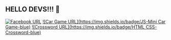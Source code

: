 

## HELLO DEVS!!! 👋

[![Facebook URL](https://img.shields.io/badge/FB-stvnsrrn18-blue)](https://facebook.com/stvnsrrn18)
[![Car Game URL](https://img.shields.io/badge/JS-Mini Car Game-blue)](https://serrano1314.github.io/mini-car-game/)
[![Crossword URL](https://img.shields.io/badge/HTML CSS-Crossword-blue)](https://serrano1314.github.io/Crossword/)

<!--
**serrano1314/serrano1314** is a ✨ _special_ ✨ repository because its `README.md` (this file) appears on your GitHub profile.
Here are some ideas to get you started:

- 🔭 I’m currently working on ...
- 🌱 I’m currently learning ...
- 👯 I’m looking to collaborate on ...
- 🤔 I’m looking for help with ...
- 💬 Ask me about ...
- 📫 How to reach me: ...
- 😄 Pronouns: ...
- ⚡ Fun fact: ...
-->
